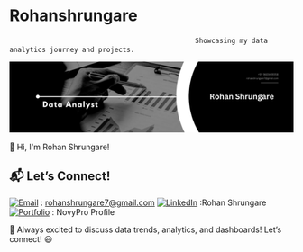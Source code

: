 # Rohanshrungare
                                                  Showcasing my data analytics journey and projects.
<p align="center">
  <img src="https://raw.githubusercontent.com/AgnosticRohan/Rohanshrungare/main/Black%20%26%20White%20Modern%20Minimalist%20Data%20Analyst%20LinkedIn%20Banner.png" alt="Rohan Shrungare Banner">
</p>




👋 Hi, I'm Rohan Shrungare!

## 📬 Let’s Connect!

[![Email](https://img.shields.io/badge/Email-D14836?style=for-the-badge&logo=gmail&logoColor=white)](mailto:rohanshrungare7@gmail.com)  : rohanshrungare7@gmail.com
[![LinkedIn](https://img.shields.io/badge/LinkedIn-0A66C2?style=for-the-badge&logo=linkedin&logoColor=white)](https://www.linkedin.com/in/rohan-shrungare-9310a8236) :Rohan Shrungare 
[![Portfolio](https://img.shields.io/badge/Portfolio-000?style=for-the-badge&logo=react&logoColor=white)](https://www.novypro.com/profile_projects/buntyshrungare) : NovyPro Profile


🚀 Always excited to discuss data trends, analytics, and dashboards! Let’s connect! 😃

